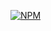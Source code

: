 [![NPM](https://nodei.co/npm/workshopper-exercise.png)](https://nodei.co/npm/workshopper-exercise/)


